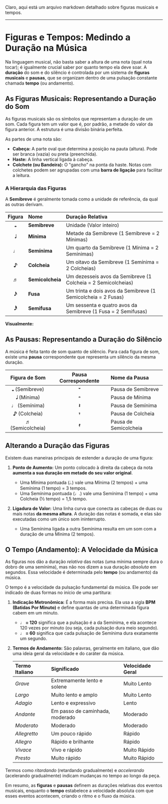 Claro, aqui está um arquivo markdown detalhado sobre figuras musicais e tempos.

-----

# Figuras e Tempos: Medindo a Duração na Música

Na linguagem musical, não basta saber a altura de uma nota (qual nota tocar); é igualmente crucial saber por quanto tempo ela deve soar. A **duração** do som e do silêncio é controlada por um sistema de **figuras musicais** e **pausas**, que se organizam dentro de uma pulsação constante chamada **tempo** (ou andamento).

## As Figuras Musicais: Representando a Duração do Som

As figuras musicais são os símbolos que representam a duração de um som. Cada figura tem um valor que é, por padrão, a metade do valor da figura anterior. A estrutura é uma divisão binária perfeita.

As partes de uma nota são:

  * **Cabeça:** A parte oval que determina a posição na pauta (altura). Pode ser branca (vazia) ou preta (preenchida).
  * **Haste:** A linha vertical ligada à cabeça.
  * **Colchete (ou Bandeira):** O "gancho" na ponta da haste. Notas com colchetes podem ser agrupadas com uma **barra de ligação** para facilitar a leitura.

### A Hierarquia das Figuras

A **Semibreve** é geralmente tomada como a unidade de referência, da qual as outras derivam.

| Figura | Nome | Duração Relativa |
|:------:|:--- |:--- |
| **𝅝** | **Semibreve** | Unidade (Valor inteiro) |
| **𝅗𝅥** | **Mínima** | Metade da Semibreve (1 Semibreve = 2 Mínimas) |
| **♩** | **Semínima** | Um quarto da Semibreve (1 Mínima = 2 Semínimas) |
| **♪** | **Colcheia** | Um oitavo da Semibreve (1 Semínima = 2 Colcheias) |
| **♬** | **Semicolcheia** | Um dezesseis avos da Semibreve (1 Colcheia = 2 Semicolcheias) |
| **𝅘𝅥𝅯** | **Fusa** | Um trinta e dois avos da Semibreve (1 Semicolcheia = 2 Fusas) |
| **𝅘𝅥𝅰** | **Semifusa** | Um sessenta e quatro avos da Semibreve (1 Fusa = 2 Semifusas) |

**Visualmente:**

## As Pausas: Representando a Duração do Silêncio

A música é feita tanto de som quanto de silêncio. Para cada figura de som, existe uma **pausa** correspondente que representa um silêncio da mesma duração.

| Figura de Som | Pausa Correspondente | Nome da Pausa |
|:---:|:---:|:---|
| **𝅝** (Semibreve) | **𝄻** | Pausa de Semibreve |
| **𝅗𝅥** (Mínima) | **𝄼** | Pausa de Mínima |
| **♩** (Semínima) | **𝄽** | Pausa de Semínima |
| **♪** (Colcheia) | **𝄾** | Pausa de Colcheia |
| **♬** (Semicolcheia) | **𝄿** | Pausa de Semicolcheia |

## Alterando a Duração das Figuras

Existem duas maneiras principais de estender a duração de uma figura:

1.  **Ponto de Aumento:** Um ponto colocado à direita da cabeça da nota **aumenta a sua duração em metade do seu valor original**.

      * Uma Mínima pontuada (𝅗𝅥.) vale uma Mínima (2 tempos) + uma Semínima (1 tempo) = 3 tempos.
      * Uma Semínima pontuada (♩.) vale uma Semínima (1 tempo) + uma Colcheia (½ tempo) = 1,5 tempo.

2.  **Ligadura de Valor:** Uma linha curva que conecta as cabeças de duas ou mais notas **da mesma altura**. A duração das notas é somada, e elas são executadas como um único som ininterrupto.

      * Uma Semínima ligada a outra Semínima resulta em um som com a duração de uma Mínima (2 tempos).

## O Tempo (Andamento): A Velocidade da Música

As figuras nos dão a duração *relativa* das notas (uma mínima sempre dura o dobro de uma semínima), mas não nos dizem a sua duração *absoluta* em segundos. Essa velocidade é determinada pelo **tempo** (ou andamento) da música.

O tempo é a velocidade da pulsação fundamental da música. Ele pode ser indicado de duas formas no início de uma partitura:

1.  **Indicação Metronômica:** É a forma mais precisa. Ela usa a sigla **BPM (Batidas Por Minuto)** e define quantas de uma determinada figura cabem em um minuto.

      * **♩ = 120** significa que a pulsação é a da Semínima, e ela acontece 120 vezes por minuto (ou seja, cada pulsação dura meio segundo).
      * **♩ = 60** significa que cada pulsação de Semínima dura exatamente um segundo.

2.  **Termos de Andamento:** São palavras, geralmente em italiano, que dão uma ideia geral da velocidade e do caráter da música.

    | Termo Italiano | Significado | Velocidade Geral |
    |:---|:---|:---|
    | *Grave* | Extremamente lento e solene | Muito Lento |
    | *Largo* | Muito lento e amplo | Muito Lento |
    | *Adagio* | Lento e expressivo | Lento |
    | *Andante* | Em passo de caminhada, moderado | Moderado |
    | *Moderato* | Moderado | Moderado |
    | *Allegretto* | Um pouco rápido | Rápido |
    | *Allegro* | Rápido e brilhante | Rápido |
    | *Vivace* | Vivo e rápido | Muito Rápido |
    | *Presto* | Muito rápido | Muito Rápido |

Termos como *ritardando* (retardando gradualmente) e *accelerando* (acelerando gradualmente) indicam mudanças no tempo ao longo da peça.

Em resumo, as **figuras** e **pausas** definem as durações relativas dos eventos musicais, enquanto o **tempo** estabelece a velocidade absoluta com que esses eventos acontecem, criando o ritmo e o fluxo da música.